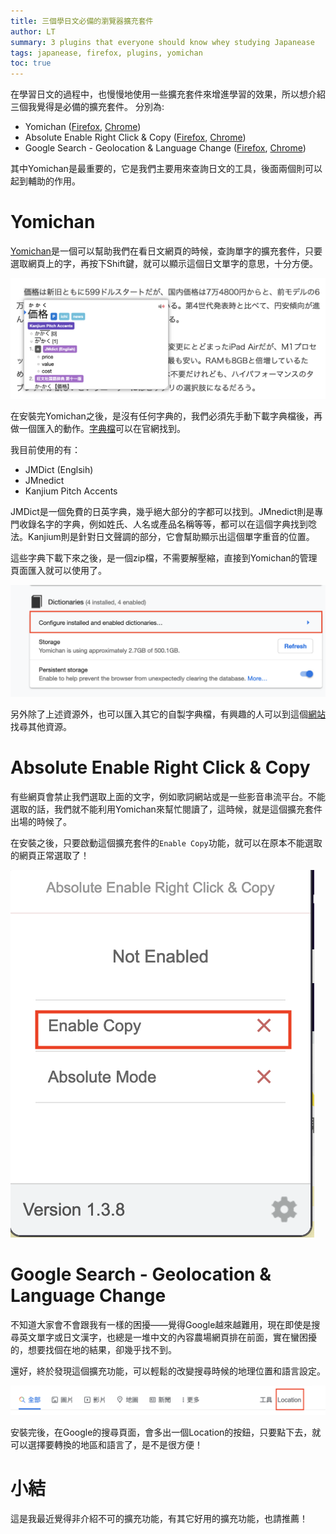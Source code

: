 ```yaml
---
title: 三個學日文必備的瀏覽器擴充套件
author: LT
summary: 3 plugins that everyone should know whey studying Japanease
tags: japanease, firefox, plugins, yomichan
toc: true
---
```


在學習日文的過程中，也慢慢地使用一些擴充套件來增進學習的效果，所以想介紹三個我覺得是必備的擴充套件。
分別為:

  - Yomichan ([Firefox](https://addons.mozilla.org/zh-TW/firefox/addon/yomichan/), [Chrome](https://chrome.google.com/webstore/detail/yomichan/ogmnaimimemjmbakcfefmnahgdfhfami))
  - Absolute Enable Right Click & Copy ([Firefox](https://addons.mozilla.org/zh-TW/firefox/addon/absolute-enable-right-click/), [Chrome](https://chrome.google.com/webstore/detail/absolute-enable-right-cli/jdocbkpgdakpekjlhemmfcncgdjeiika))
  - Google Search - Geolocation & Language Change ([Firefox](https://addons.mozilla.org/zh-TW/firefox/addon/googlesearchgeolocationlang/), [Chrome](https://chrome.google.com/webstore/detail/google-search-geolocation/gglakldnncaidfodbmpaodhdknnlkjbb))

其中Yomichan是最重要的，它是我們主要用來查詢日文的工具，後面兩個則可以起到輔助的作用。

# Yomichan

[Yomichan](https://foosoft.net/projects/yomichan/)是一個可以幫助我們在看日文網頁的時候，查詢單字的擴充套件，只要選取網頁上的字，再按下Shift鍵，就可以顯示這個日文單字的意思，十分方便。

![](/images/yomichan.png)

在安裝完Yomichan之後，是沒有任何字典的，我們必須先手動下載字典檔後，再做一個匯入的動作。[字典檔](https://foosoft.net/projects/yomichan/#dictionaries)可以在官網找到。

我目前使用的有：

 - JMDict (Englsih)
 - JMnedict
 - Kanjium Pitch Accents

JMDict是一個免費的日英字典，幾乎絕大部分的字都可以找到。JMnedict則是專門收錄名字的字典，例如姓氏、人名或產品名稱等等，都可以在這個字典找到唸法。Kanjium則是針對日文聲調的部分，它會幫助顯示出這個單字重音的位置。

這些字典下載下來之後，是一個zip檔，不需要解壓縮，直接到Yomichan的管理頁面匯入就可以使用了。

![](/images/yomichan2.png)

另外除了上述資源外，也可以匯入其它的自製字典檔，有興趣的人可以到這個[網站](https://learnjapanese.moe/)找尋其他資源。

# Absolute Enable Right Click & Copy

有些網頁會禁止我們選取上面的文字，例如歌詞網站或是一些影音串流平台。不能選取的話，我們就不能利用Yomichan來幫忙閱讀了，這時候，就是這個擴充套件出場的時候了。

在安裝之後，只要啟動這個擴充套件的`Enable Copy`功能，就可以在原本不能選取的網頁正常選取了！

![](/images/copyText.png)

# Google Search - Geolocation & Language Change

不知道大家會不會跟我有一樣的困擾——覺得Google越來越難用，現在即使是搜尋英文單字或日文漢字，也總是一堆中文的內容農場網頁排在前面，實在蠻困擾的，想要找個在地的結果，卻幾乎找不到。

還好，終於發現這個擴充功能，可以輕鬆的改變搜尋時候的地理位置和語言設定。

![](/images/location.png)

安裝完後，在Google的搜尋頁面，會多出一個Location的按鈕，只要點下去，就可以選擇要轉換的地區和語言了，是不是很方便！

# 小結

這是我最近覺得非介紹不可的擴充功能，有其它好用的擴充功能，也請推薦！

